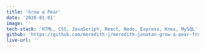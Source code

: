 ```yaml
---
title: 'Grow a Pear'
date: '2020-01-01'
image: ''
tech-stack: 'HTML, CSS, JavaScript, React, Node, Express, Knex, MySQL'
github: 'https://github.com/meredith-j/meredith-jonatan-grow-a-pear-frontend'
live-url: ''
---
```


